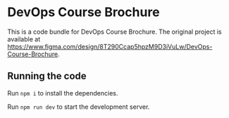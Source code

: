 
  # DevOps Course Brochure

  This is a code bundle for DevOps Course Brochure. The original project is available at https://www.figma.com/design/8T290Ccap5hpzM9D3iVuLw/DevOps-Course-Brochure.

  ## Running the code

  Run `npm i` to install the dependencies.

  Run `npm run dev` to start the development server.
  

